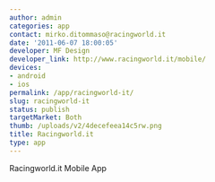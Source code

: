 ```yaml
---
author: admin
categories: app
contact: mirko.ditommaso@racingworld.it
date: '2011-06-07 18:00:05'
developer: MF Design
developer_link: http://www.racingworld.it/mobile/
devices: 
- android
- ios
permalink: /app/racingworld-it/
slug: racingworld-it
status: publish
targetMarket: Both
thumb: /uploads/v2/4decefeea14c5rw.png
title: Racingworld.it
type: app
---
```


Racingworld.it Mobile App